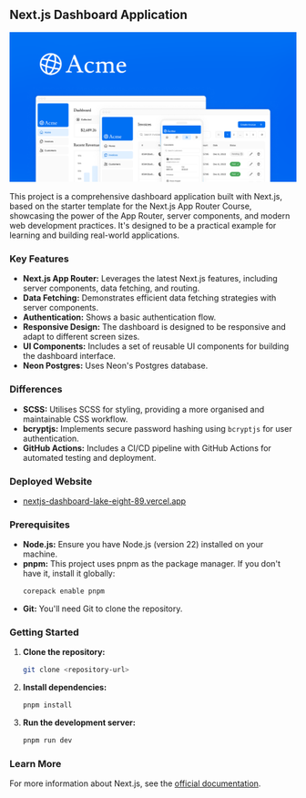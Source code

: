 ## Next.js Dashboard Application

![Open Graph Image](/app/opengraph-image.png)  

This project is a comprehensive dashboard application built with Next.js, based on the starter template for the Next.js App Router Course, showcasing the power of the App Router, server components, and modern web development practices. It's designed to be a practical example for learning and building real-world applications.

### Key Features

*   **Next.js App Router:** Leverages the latest Next.js features, including server components, data fetching, and routing.
*   **Data Fetching:** Demonstrates efficient data fetching strategies with server components.
*   **Authentication:** Shows a basic authentication flow.
*   **Responsive Design:** The dashboard is designed to be responsive and adapt to different screen sizes.
*   **UI Components:** Includes a set of reusable UI components for building the dashboard interface.
*   **Neon Postgres:** Uses Neon's Postgres database.

### Differences

*   **SCSS:** Utilises SCSS for styling, providing a more organised and maintainable CSS workflow.
*   **bcryptjs:** Implements secure password hashing using `bcryptjs` for user authentication.
*   **GitHub Actions:** Includes a CI/CD pipeline with GitHub Actions for automated testing and deployment.

### Deployed Website
* [nextjs-dashboard-lake-eight-89.vercel.app](https://nextjs-dashboard-lake-eight-89.vercel.app/)

### Prerequisites

*   **Node.js:** Ensure you have Node.js (version 22) installed on your machine.
*   **pnpm:** This project uses pnpm as the package manager. If you don't have it, install it globally:
    ```bash
    corepack enable pnpm
    ```
*   **Git:** You'll need Git to clone the repository.

### Getting Started

1.  **Clone the repository:**
    ```bash
    git clone <repository-url>
    ```
2.  **Install dependencies:**
    ```bash
    pnpm install
    ```
3.  **Run the development server:**
    ```bash
    pnpm run dev
    ```

### Learn More

For more information about Next.js, see the [official documentation](https://nextjs.org/docs).
